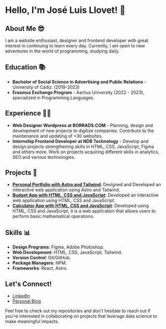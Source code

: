 # Hello, I'm José Luis Llovet! 👋

## About Me :sunglasses:
I am a website enthusiast, designer and frontend developer with great interest in continuing to learn every day. Currently, I am open to new adventures in the world of programming, studying daily.

## Education :books:
- **Bachelor of Social Science in Advertising and Public Relations** - University of Cádiz. (2019-2023)
- **Erasmus Exchange Program** - Aarhus University (2022 - 2023), specialized in Programming Languages.


## Experience :technologist:
- **Web Designer Wordpress at BORRADS.COM** - Planning, design and development of new projects to digitize companies. Contribute to the maintenance and updating of +30 websites.
- **Internship Frontend Developer at NDB Technology** - Develop and design projects strengthening skills in HTML, CSS, JavaScript, Figma and others more. Work on projects acquiring different skills in analytics, SEO and various technologies.


## Projects :file_folder:
- **[Personal Portfolio with Astro and Tailwind](https://github.com/joseluisllovet/My-Portfolio-Web)**: Designed and Developed an interactive web application using Astro and Tailwind.
- **[Budget App with HTML, CSS and JavaScript](https://github.com/joseluisllovet/Budget-App)**: Developed an interactive web application using HTML, CSS and JavaScript.
- **[Calculator App with HTML, CSS and JavaScript](https://github.com/joseluisllovet/Calculator-App)**: Developed using HTML, CSS and JavaScript, it is a web application that allows users to perform basic mathematical operations.

## Skills 📊
- **Design Programs**: Figma, Adobe Photoshop.
- **Web Development**: HTML, CSS, JavaScript, Tailwind.
- **Version Control**: Git/GitHub.
- **Package Managers**: NPM.
- **Frameworks**: React, Astro.


## Let's Connect!
- [LinkedIn](https://www.linkedin.com/in/joseluisllr25/)
- [Personal Blog](https://joseluisllovet.com/)

Feel free to check out my repositories and don't hesitate to reach out if you're interested in collaborating on projects that leverage data science to make meaningful impacts.
